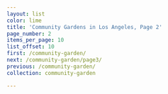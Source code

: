```yaml
---
layout: list
color: lime
title: 'Community Gardens in Los Angeles, Page 2'
page_number: 2
items_per_page: 10
list_offset: 10
first: /community-garden/
next: /community-garden/page3/
previous: /community-garden/
collection: community-garden

---
```

